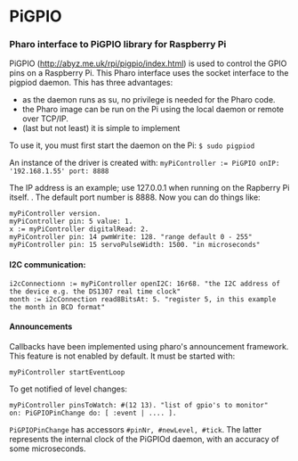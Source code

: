 # PiGPIO
### Pharo interface to PiGPIO library for Raspberry Pi

PiGPIO (http://abyz.me.uk/rpi/pigpio/index.html) is used to control the GPIO pins on a Raspberry Pi. This Pharo interface uses the socket interface to the pigpiod daemon. This has three advantages:
- as the daemon runs as su, no privilege is needed for the Pharo code.
- the Pharo image can be run on the Pi using the local daemon or remote over TCP/IP.
- (last but not least) it is simple to implement

To use it, you must first start the daemon on the Pi:
`$ sudo pigpiod`

An instance of the driver is created with:
`myPiController := PiGPIO onIP: '192.168.1.55' port: 8888`

The IP address is an example; use 127.0.0.1 when running on the Rapberry Pi itself. . The default port number is 8888.
Now you can do things like:
 ```smalltalk
 myPiController version.
 myPiController pin: 5 value: 1.
 x := myPiController digitalRead: 2.
 myPiController pin: 14 pwmWrite: 128. "range default 0 - 255"
 myPiController pin: 15 servoPulseWidth: 1500. "in microseconds"
```
#### I2C communication:
```
i2cConnectionn := myPiController openI2C: 16r68. "the I2C address of the device e.g. the DS1307 real time clock"
month := i2cConnection read8BitsAt: 5. "register 5, in this example the month in BCD format"
```



#### Announcements

Callbacks have been implemented using pharo's announcement framework. This feature is not enabled by default. It must be started with:

```myPiController startEventLoop```

To get notified of level changes:

```smalltalk
myPiController pinsToWatch: #(12 13). "list of gpio's to monitor"
on: PiGPIOPinChange do: [ :event | .... ].
```
```PiGPIOPinChange``` has accessors ```#pinNr, #newLevel, #tick```. The latter represents the internal clock of the PiGPIOd daemon, with an accuracy of some microseconds.


